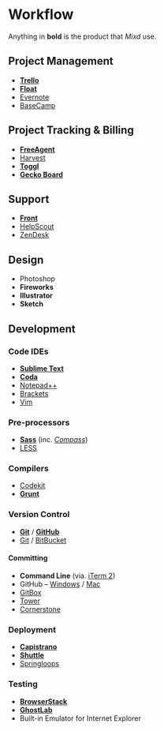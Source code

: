 # Workflow

Anything in __bold__ is the product that _Mixd_ use.

## Project Management
* [__Trello__](https://trello.com/)
* [__Float__](http://float.com/)
* [Evernote](https://evernote.com/)
* [BaseCamp](https://basecamp.com/)

## Project Tracking & Billing
* [__FreeAgent__](http://www.freeagent.com/)
* [Harvest](http://www.getharvest.com/)
* [__Toggl__](https://toggl.com/)
* [__Gecko Board__](https://www.geckoboard.com/)

## Support
* [__Front__](https://frontapp.com/)
* [HelpScout](https://www.helpscout.net/)
* [ZenDesk](http://www.zendesk.com/)

## Design
* Photoshop
* __Fireworks__
* __Illustrator__
* __Sketch__

## Development

### Code IDEs
* [__Sublime Text__](http://www.sublimetext.com/)
* [__Coda__](http://panic.com/coda/)
* [Notepad++](http://notepad-plus-plus.org/)
* [Brackets](http://brackets.io/)
* [Vim](http://www.vim.org/)

### Pre-processors
* [__Sass__](http://sass-lang.com/) (inc. [*Compass*](http://compass-style.org/))
* [LESS](http://www.lesscss.org/)

### Compilers
* [Codekit](http://incident57.com/codekit/)
* [__Grunt__](http://gruntjs.com/)

### Version Control
* [__Git__](http://git-scm.com/) / [__GitHub__](https://github.com/)
* [Git](http://git-scm.com/) / [BitBucket](https://bitbucket.org/)

#### Committing
* __Command Line__ (via. [iTerm 2](https://www.iterm2.com/))
* GitHub – [Windows](http://windows.github.com/) / [Mac](http://mac.github.com/)
* [GitBox](http://gitboxapp.com/)
* [Tower](http://www.git-tower.com/)
* [Cornerstone](http://www.zennaware.com/cornerstone/index.php)

### Deployment
* [__Capistrano__](http://capistranorb.com/)
* [__Shuttle__](http://fitztrev.github.io/shuttle/)
* [Springloops](https://springloops.io/)

### Testing
* [__BrowserStack__](http://www.browserstack.com/)
* [__GhostLab__](http://vanamco.com/ghostlab/)
* Built-in Emulator for Internet Explorer